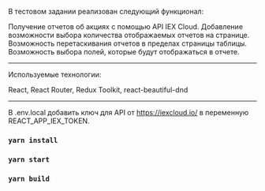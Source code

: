 В тестовом задании реализован следующий функционал:

Получение отчетов об акциях с помощью API IEX Cloud.
Добавление возможности выбора количества отображаемых отчетов на странице.
Возможность перетаскивания отчетов в пределах страницы таблицы.
Возможность выбора полей, которые будут отображаться в отчете.

---

Используемые технологии:

React,
React Router,
Redux Toolkit,
react-beautiful-dnd

---

В .env.local добавить ключ для API от https://iexcloud.io/ в переменную REACT_APP_IEX_TOKEN.

### `yarn install`

### `yarn start`

### `yarn build`
